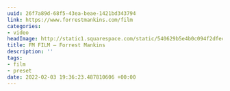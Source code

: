 ```yaml
---
uuid: 26f7a89d-68f5-43ea-beae-1421bd343794
link: https://www.forrestmankins.com/film
categories:
- video
headImage: http://static1.squarespace.com/static/540629b5e4b0c094f2dfeca5/t/5dee98a9ac43c868ac592a82/1575917746057/FM+STUDIO+copy.jpg?format=1500w
title: FM FILM — Forrest Mankins
description: ''
tags:
- film
- preset
date: 2022-02-03 19:36:23.487810606 +00:00
---
```

